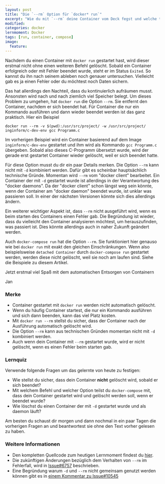 ```yaml
---
layout: post
title: "Die `--rm` Option für `docker* run`"
excerpt: "Wie du mit `--rm` deine Container vom Deck fegst und welche trotzdem stehen bleiben."
modified:
categories: docker
lernmoment: Docker
tags: [run, container, compose]
image:
  feature: 
---
```


Nachdem du einen Container mit `docker run` gestartet hast, wird dieser erstmal nicht ohne einen weiteren Befehl gelöscht. Sobald ein Container erfolgreich oder mit Fehler beendet wurde, steht er im Status `Exited`. So kannst du ihn nach seinem ableben noch genauer untersuchen. Vielleicht gab es ja einen Fehler oder du möchtest noch Daten sichern.

Das hat allerdings den Nachteil, dass du kontinuierlich aufräumen musst. Ansonsten wird nach und nach ziemlich viel Speicher belegt. Um dieses Problem zu umgehen, hat `docker run` die Option `--rm`. Sie entfernt den Container, nachdem er sich beendet hat. Für Container die nur ein Kommando ausführen und dann wieder beendet werden ist das ganz praktisch. Hier ein Beispiel

```
docker run --rm -v $(pwd):/usr/src/project/ -w /usr/src/project/ inginform/c-dev-env gcc Programm.c
```

Im vorherigen Beispiel wird ein Container basierend auf dem Image `inginform/c-dev-env` gestartet und ihm wird als Kommando `gcc Programm.c` übergeben. Sobald also dieses C-Programm übersetzt wurde, wird der gerade erst gestartet Container wieder gelöscht, weil er sich beendet hatte.

Für diese Option musst du dir ein paar Details merken. Die Option `--rm` kann nicht mit `-d` kombiniert werden. Dafür gibt es scheinbar hauptsächlich technische Gründe. Momentan wird `--rm` vom "docker client" bearbeitet. Ein Container der mit `-d` gestartet wurde ist allerdings in der Verantwortung des "docker daemons". Da der "docker client" schon längst weg sein könnte, wenn der Container am "docker daemon" beendet wurde, ist unklar was passieren soll. In einer der nächsten Versionen könnte sich dies allerdings ändern.

Ein weiterer wichtiger Aspekt ist, dass `--rm` nicht ausgeführt wird, wenn es beim starten des Containers einen Fehler gab. Die Begründung ist wieder, dass du vielleicht den Container analysieren möchtest, um herauszufinden, was passiert ist. Dies könnte allerdings auch in naher Zukunft geändert werden.

Auch `docker-compose run` hat die Option `--rm`. Sie funktioniert hier genauso wie bei `docker run` mit exakt den gleichen Einschränkungen. Wenn also beispielsweise `detached Container` durch `docker-compose run` gestartet werden, werden diese nicht gelöscht, weil sie noch am laufen sind. Siehe die Beispiele zu diesem Artikel.

Jetzt erstmal viel Spaß mit dem automatischen Entsorgen von Containern

Jan


### Merke

-	Container gestartet mit `docker run` werden nicht automatisch gelöscht.
-	Wenn du häufig Container startest, die nur ein Kommando ausführen und sich dann beenden, kann das viel Platz kosten.
-	Mit `docker run --rm` stellst du sicher, dass der Container nach der Ausführung automatisch gelöscht wird.
-	Die Option `--rm` kann aus technischen Gründen momentan nicht mit `-d` kombiniert werden.
-	Auch wenn dein Container mit `--rm` gestartet wurde, wird er nicht gelöscht, wenn es einen Fehler beim starten gab.

### Lernquiz 

Verwende folgende Fragen um das gelernte von heute zu festigen:

-	Wie stellst du sicher, dass dein Container **nicht** gelöscht wird, sobald er sich beendet?
-	Mit welchem Befehl und welcher Option teilst du `docker-compose` mit, dass dein Container gestartet wird und gelöscht werden soll, wenn er beendet wurde?
-	Wie löschst du einen Container der mit `-d` gestartet wurde und als daemon läuft?

Am besten du schaust dir morgen und dann nochmal in ein paar Tagen die vorherigen Fragen an und beantwortest sie ohne den Text vorher gelesen zu haben.

### Weitere Informationen

-	Den kompletten Quellcode zum heutigen Lernmoment findest du [hier](https://github.com/LernMoment/docker/tree/master/Run_--rm_Option).
-	Die zukünftigen Änderungen bezüglich dem Verhalten von `--rm` im Fehlerfall, wird in [Issue#6757](https://github.com/docker/docker/issues/6757) beschrieben. 
-	Eine Begründung warum `-d` und `--rm` nicht gemeinsam genutzt werden können gibt es in [einem Kommentar zu Issue#10545](https://github.com/docker/docker/issues/10545#issuecomment-73827389)
